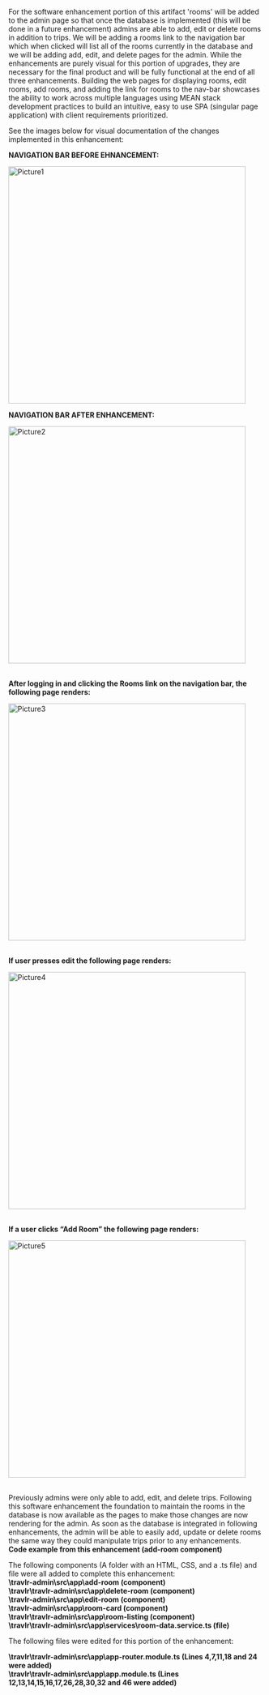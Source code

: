 For the software enhancement portion of this artifact 'rooms' will be added to the admin page so that once the database is implemented (this will be done in a future enhancement) admins are able to add, edit or delete rooms in addition to trips. We will be adding a rooms link to the navigation bar which when clicked will list all of the rooms currently in the database and we will be adding add, edit, and delete pages for the admin. While the enhancements are purely visual for this portion of upgrades, they are necessary for the final product and will be fully functional at the end of all three enhancements. Building the web pages for displaying rooms, edit rooms, add rooms, and adding the link for rooms to the nav-bar showcases the ability to work across multiple languages using MEAN stack development practices to build an intuitive, easy to use SPA (singular page application) with client requirements prioritized. 

See the images below for visual documentation of the changes implemented in this enhancement: 



**NAVIGATION BAR BEFORE EHNANCEMENT:** 


<img width="468" alt="Picture1" src="https://github.com/JessicaDuft/CS499-Capstone/assets/130928718/524b1175-64d3-43f1-a883-96b31ed9bf4a">



**NAVIGATION BAR AFTER ENHANCEMENT:** 

<img width="468" alt="Picture2" src="https://github.com/JessicaDuft/CS499-Capstone/assets/130928718/9cf63949-8275-47f2-94d4-c9889817fcc5">



<br />
<br />

**After logging in and clicking the Rooms link on the navigation bar, the following page renders:** 

<img width="468" alt="Picture3" src="https://github.com/JessicaDuft/CS499-Capstone/assets/130928718/683ef659-1f99-4605-b533-7f41ab5d28f6">

<br />
<br />

**If user presses edit the following page renders:**

<img width="468" alt="Picture4" src="https://github.com/JessicaDuft/CS499-Capstone/assets/130928718/3457a1ee-be4b-406d-b0bd-a523a1cc9124">

<br />
<br />


**If a user clicks “Add Room” the following page renders:**

 <img width="468" alt="Picture5" src="https://github.com/JessicaDuft/CS499-Capstone/assets/130928718/61f76016-483b-4c0a-97fe-98c0279b4478">

 <br />
 <br />

 Previously admins were only able to add, edit, and delete trips. Following this software enhancement the foundation to maintain the rooms in the database is now available as the pages to make those changes are now rendering for the admin. As soon as the database is integrated in following enhancements, the admin will be able to easily add, update or delete rooms the same way they could manipulate trips prior to any enhancements. 
 <br />
 **Code example from this enhancement (add-room component)** 
 <br /> 
 
The following components (A folder with an HTML, CSS, and a .ts file) and file were all added to complete this enhancement: 
<br />
**\travlr-admin\src\app\add-room (component)**
<br />
**\travlr\travlr-admin\src\app\delete-room (component)**
<br />
**\travlr-admin\src\app\edit-room (component)**
<br />
**\travlr-admin\src\app\room-card (component)**
<br />
**\travlr\travlr-admin\src\app\room-listing (component)**
<br />
**\travlr\travlr-admin\src\app\services\room-data.service.ts (file)**
<br />

The following files were edited for this portion of the enhancement: 
<br />

**\travlr\travlr-admin\src\app\app-router.module.ts  (Lines 4,7,11,18 and 24 were added)**
<br />
**\travlr\travlr-admin\src\app\app.module.ts (Lines 12,13,14,15,16,17,26,28,30,32 and 46 were added)** 
